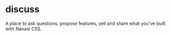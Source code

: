 # discuss
A place to ask questions, propose features, yell and share what you've built with Nanasi CSS. 
